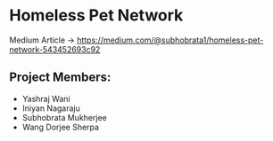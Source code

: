 # Homeless Pet Network
Medium Article -> https://medium.com/@subhobrata1/homeless-pet-network-543452693c92

## Project Members:
- Yashraj Wani
- Iniyan Nagaraju
- Subhobrata Mukherjee
- Wang Dorjee Sherpa
